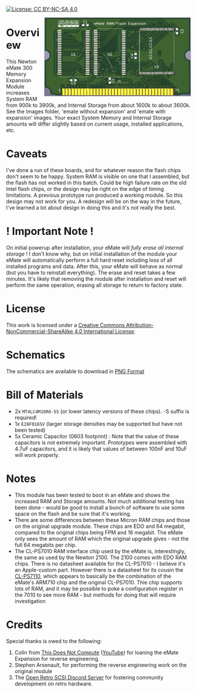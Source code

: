 [![License: CC BY-NC-SA 4.0](https://img.shields.io/badge/License-CC%20BY--NC--SA%204.0-lightgrey.svg)](https://creativecommons.org/licenses/by-nc-sa/4.0/)

<img align="right" width="400" height="215" src="https://github.com/androda/eMate-Expansion/blob/main/Images/ModuleFront.PNG?raw=true">

# Overview
This Newton eMate 300 Memory Expansion Module increases System RAM from 900k to 3900k, and Internal Storage from about 1600k to about 3600k.  See the Images folder, 'emate without expansion' and 'emate with expansion' images.  Your exact System Memory and Internal Storage amounts will differ slightly based on current usage, installed applications, etc.

# Caveats
I've done a run of these boards, and for whatever reason the flash chips don't seem to be happy.  System RAM is visible on one that I assembled, but the flash has not worked in this batch.  Could be high failure rate on the old Intel flash chips, or the design may be right on the edge of timing limitations.  A previous prototype run produced a working module.  So this design may not work for you.  A redesign will be on the way in the future, I've learned a lot about design in doing this and it's not really the best.

# ! Important Note !
On initial powerup after installation, your eMate will *fully erase all internal storage* !  I don't know why, but on initial installation of the module your eMate will automatically perform a full hard reset including loss of all installed programs and data.  After this, your eMate will behave as normal (but you have to reinstall everything).  The erase and reset takes a few minutes.
It's likely that removing the module after installation and reset will perform the same operation, erasing all storage to return to factory state.

# License
This work is licensed under a
[Creative Commons Attribution-NonCommercial-ShareAlike 4.0 International License](https://creativecommons.org/licenses/by-nc-sa/4.0/).

# Schematics
The schematics are available to download in [PNG Format](https://github.com/androda/eMate-Expansion/blob/main/Schematics/Schematic.png)

# Bill of Materials
 * 2x `MT4LC4M16R6-5S` (or lower latency versions of these chips).  -S suffix is required!
 * 1x `E28F016SV` (larger storage densities may be supported but have not been tested)
 * 5x Ceramic Capacitor (0603 footprint) : Note that the value of these capacitors is not extremely important.  Prototypes were assembled with 4.7uF capacitors, and it is likely that values of between 100nF and 10uF will work properly.

# Notes
* This module has been tested to boot in an eMate and shows the increased RAM and Storage amounts.  Not much additional testing has been done - would be good to install a bunch of software to use some space on the flash and be sure that it's working.
* There are some differences between these Micron RAM chips and those on the original upgrade module.  These chips are EDO and 64 megabit, compared to the original chips being FPM and 16 megabit.  The eMate only sees the amount of RAM which the original upgrade gives - not the full 64 megabits per chip.
* The CL-PS7010 RAM interface chip used by the eMate is, interestingly, the same as used by the Newton 2100.  The 2100 comes with EDO RAM chips.  There is no datasheet available for the CL-PS7010 - I believe it's an Apple-custom part.  However there is a datasheet for its cousin the [CL-PS7110](https://github.com/androda/eMate-Expansion/blob/main/Datasheets/CL-PS7110.pdf), which appears to basically be the combination of the eMate's ARM710 chip and the original CL-PS7010.  Thie chip supports lots of RAM, and it may be possible to poke a configuration register in the 7010 to see more RAM - but methods for doing that will require investigation

# Credits
Special thanks is owed to the following:
1. Colin from [This Does Not Compute](https://www.patreon.com/thisdoesnotcompute/) ([YouTube](https://www.youtube.com/channel/UCEp20NgOZHmgWdbQdHSxgjw)) for loaning the eMate Expansion for reverse engineering.
2. Stephen Arsenault, for performing the reverse engineering work on the original module
3. The [Open Retro SCSI Discord Server](https://discord.gg/5AtypUqFCT) for fostering community development on retro hardware.
